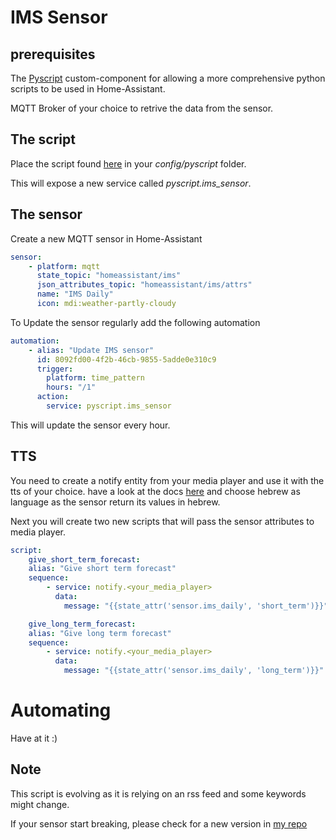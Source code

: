 # IMS Sensor

## prerequisites

The [Pyscript](https://github.com/custom-components/pyscript) custom-component for allowing a more comprehensive python scripts to be used in Home-Assistant.

MQTT Broker of your choice to retrive the data from the sensor.

## The script

Place the script found [here](https://github.com/yuvalabou/HomeAssistant-Config/blob/master/homeassistant/config/pyscript/ims2mqtt.py) in your _config/pyscript_ folder.

This will expose a new service called _pyscript.ims_sensor_.

## The sensor

Create a new MQTT sensor in Home-Assistant

```yaml
sensor:
    - platform: mqtt
      state_topic: "homeassistant/ims"
      json_attributes_topic: "homeassistant/ims/attrs"
      name: "IMS Daily"
      icon: mdi:weather-partly-cloudy
```

To Update the sensor regularly add the following automation

```yaml
automation:
    - alias: "Update IMS sensor"
      id: 8092fd00-4f2b-46cb-9855-5adde0e310c9
      trigger:
        platform: time_pattern
        hours: "/1"
      action:
        service: pyscript.ims_sensor
```
This will update the sensor every hour.

## TTS

You need to create a notify entity from your media player and use it with the tts of your choice.
have a look at the docs [here](https://www.home-assistant.io/integrations/notify.tts/) and choose hebrew as language as the sensor return its values in hebrew.

Next you will create two new scripts that will pass the sensor attributes to media player.

```yaml
script:
    give_short_term_forecast:
    alias: "Give short term forecast"
    sequence:
        - service: notify.<your_media_player>
          data:
            message: "{{state_attr('sensor.ims_daily', 'short_term')}}"

    give_long_term_forecast:
    alias: "Give long term forecast"
    sequence:
        - service: notify.<your_media_player>
          data:
            message: "{{state_attr('sensor.ims_daily', 'long_term')}}"
```

# Automating

Have at it :)

## Note

This script is evolving as it is relying on an rss feed and some keywords might change.

If your sensor start breaking, please check for a new version in [my repo](https://github.com/yuvalabou/HomeAssistant-Config/blob/master/homeassistant/config/pyscript/ims2mqtt.py)
